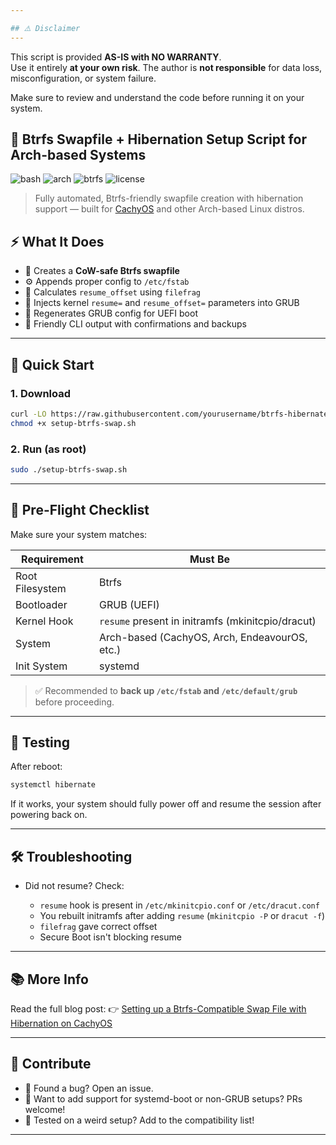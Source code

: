 ```yaml
---

## ⚠️ Disclaimer
---
```


This script is provided **AS-IS with NO WARRANTY**.  
Use it entirely **at your own risk**. The author is **not responsible** for data loss, misconfiguration, or system failure.

Make sure to review and understand the code before running it on your system.


## 🧊 Btrfs Swapfile + Hibernation Setup Script for Arch-based Systems

![bash](https://img.shields.io/badge/script-bash-blue?style=flat-square)
![arch](https://img.shields.io/badge/distro-Arch%20Linux-blue?style=flat-square)
![btrfs](https://img.shields.io/badge/filesystem-btrfs-lightgrey?style=flat-square)
![license](https://img.shields.io/badge/license-MIT-green?style=flat-square)

> Fully automated, Btrfs-friendly swapfile creation with hibernation support — built for [CachyOS](https://cachyos.org) and other Arch-based Linux distros.


## ⚡ What It Does

- 📁 Creates a **CoW-safe Btrfs swapfile**
- ⚙️ Appends proper config to `/etc/fstab`
- 🧠 Calculates `resume_offset` using `filefrag`
- 🧬 Injects kernel `resume=` and `resume_offset=` parameters into GRUB
- 🔁 Regenerates GRUB config for UEFI boot
- 💬 Friendly CLI output with confirmations and backups

---

## 🚀 Quick Start

### 1. Download

```bash
curl -LO https://raw.githubusercontent.com/yourusername/btrfs-hibernate-arch/main/setup-btrfs-swap.sh
chmod +x setup-btrfs-swap.sh
````

### 2. Run (as root)

```bash
sudo ./setup-btrfs-swap.sh
```

---

## 🧷 Pre-Flight Checklist

Make sure your system matches:

| Requirement     | Must Be                                           |
| --------------- | ------------------------------------------------- |
| Root Filesystem | Btrfs                                             |
| Bootloader      | GRUB (UEFI)                                       |
| Kernel Hook     | `resume` present in initramfs (mkinitcpio/dracut) |
| System          | Arch-based (CachyOS, Arch, EndeavourOS, etc.)     |
| Init System     | systemd                                           |

> ✅ Recommended to **back up `/etc/fstab` and `/etc/default/grub`** before proceeding.

---

## 🧪 Testing

After reboot:

```bash
systemctl hibernate
```

If it works, your system should fully power off and resume the session after powering back on.

---

## 🛠 Troubleshooting

* Did not resume? Check:

  * `resume` hook is present in `/etc/mkinitcpio.conf` or `/etc/dracut.conf`
  * You rebuilt initramfs after adding `resume` (`mkinitcpio -P` or `dracut -f`)
  * `filefrag` gave correct offset
  * Secure Boot isn't blocking resume

---

## 📚 More Info

Read the full blog post:
👉 [Setting up a Btrfs-Compatible Swap File with Hibernation on CachyOS](https://hamradio.my/2025/06/setting-up-a-btrfs-compatible-swap-file-with-hibernation-on-cachyos-or-any-arch-based-system/)

---

## 🤝 Contribute

* 💬 Found a bug? Open an issue.
* 🔧 Want to add support for systemd-boot or non-GRUB setups? PRs welcome!
* 🧪 Tested on a weird setup? Add to the compatibility list!

---

